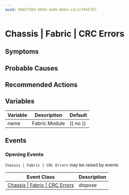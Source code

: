 ```yaml
---
uuid: 00d2fdb9-6684-4a6b-8ebe-c3c1cf6657b7
---
```

# Chassis | Fabric | CRC Errors

## Symptoms

## Probable Causes

## Recommended Actions

## Variables

| Variable | Description   | Default  |
| -------- | ------------- | -------- |
| name     | Fabric Module | {{ no }} |

## Events

### Opening Events
`Chassis | Fabric | CRC Errors` may be raised by events

| Event Class                                                                                | Description |
| ------------------------------------------------------------------------------------------ | ----------- |
| [Chassis \| Fabric \| CRC Errors](../../../event-classes-reference/chassis/fabric/crc-errors.md) | dispose     |
